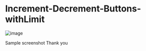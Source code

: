 ﻿# Increment-Decrement-Buttons-withLimit

![image](https://user-images.githubusercontent.com/95869837/147911303-96717c53-418f-47e2-bb44-984effee1338.png)

Sample screenshot
Thank you
